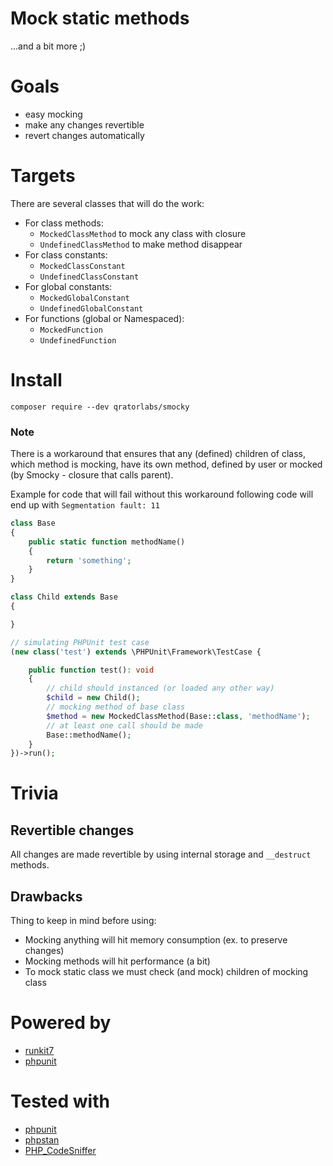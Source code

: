 # Mock static methods

...and a bit more ;)

# Goals

- easy mocking
- make any changes revertible
- revert changes automatically

# Targets

There are several classes that will do the work:

- For class methods:
  - `MockedClassMethod` to mock any class with closure
  - `UndefinedClassMethod` to make method disappear
- For class constants:
  - `MockedClassConstant`
  - `UndefinedClassConstant`
- For global constants:
  - `MockedGlobalConstant`
  - `UndefinedGlobalConstant`
- For functions (global or Namespaced):
  - `MockedFunction`
  - `UndefinedFunction`

# Install

```shell
composer require --dev qratorlabs/smocky
```

### Note

There is a workaround that ensures that any (defined) children of class, which method is mocking, have its own method,
defined by user or mocked (by Smocky - closure that calls parent).

Example for code that will fail without this workaround following code will end up with `Segmentation fault: 11`

```php
class Base
{
    public static function methodName()
    {
        return 'something';
    }
}

class Child extends Base
{

}

// simulating PHPUnit test case
(new class('test') extends \PHPUnit\Framework\TestCase {

    public function test(): void
    {
        // child should instanced (or loaded any other way)
        $child = new Child();
        // mocking method of base class
        $method = new MockedClassMethod(Base::class, 'methodName');
        // at least one call should be made
        Base::methodName();
    }
})->run();
```

# Trivia

## Revertible changes

All changes are made revertible by using internal storage and `__destruct` methods.

## Drawbacks

Thing to keep in mind before using:

- Mocking anything will hit memory consumption (ex. to preserve changes)
- Mocking methods will hit performance (a bit)
- To mock static class we must check (and mock) children of mocking class

# Powered by

- [runkit7](https://github.com/runkit7/runkit7)
- [phpunit](https://github.com/sebastianbergmann/phpunit)

# Tested with

- [phpunit](https://github.com/sebastianbergmann/phpunit)
- [phpstan](https://github.com/phpstan/phpstan)
- [PHP_CodeSniffer](https://github.com/squizlabs/PHP_CodeSniffer)
